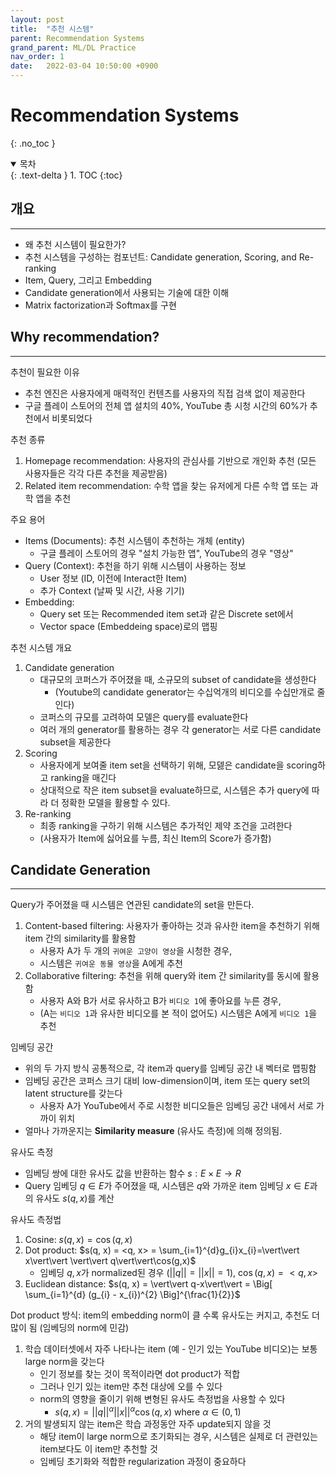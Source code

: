 ```yaml
---
layout: post
title:  "추천 시스템"
parent: Recommendation Systems
grand_parent: ML/DL Practice
nav_order: 1
date:   2022-03-04 10:50:00 +0900
---
```

# Recommendation Systems
{: .no_toc }

<details open markdown="block">
  <summary>
    목차
  </summary>
  {: .text-delta }
1. TOC
{:toc}
</details>

## 개요
---
* 왜 추천 시스템이 필요한가?
* 추천 시스템을 구성하는 컴포넌트: Candidate generation, Scoring, and Re-ranking
* Item, Query, 그리고 Embedding
* Candidate generation에서 사용되는 기술에 대한 이해
* Matrix factorization과 Softmax를 구현

## Why recommendation?
---
추천이 필요한 이유
- 추천 엔진은 사용자에게 매력적인 컨텐츠를 사용자의 직접 검색 없이 제공한다
- 구글 플레이 스토어의 전체 앱 설치의 40%, YouTube 총 시청 시간의 60%가 추천에서 비롯되었다

추천 종류
1. Homepage recommendation: 사용자의 관심사를 기반으로 개인화 추천 (모든 사용자들은 각각 다른 추천을 제공받음)
2. Related item recommendation: 수학 앱을 찾는 유저에게 다른 수학 앱 또는 과학 앱을 추천

주요 용어
- Items (Documents): 추천 시스템이 추천하는 개체 (entity)
    - 구글 플레이 스토어의 경우 "설치 가능한 앱", YouTube의 경우 "영상"
- Query (Context): 추천을 하기 위해 시스템이 사용하는 정보
    - User 정보 (ID, 이전에 Interact한 Item)
    - 추가 Context (날짜 및 시간, 사용 기기)
- Embedding: 
    - Query set 또는 Recommended item set과 같은 Discrete set에서 
    - Vector space (Embeddeing space)로의 맵핑

추천 시스템 개요
1. Candidate generation
    - 대규모의 코퍼스가 주어졌을 때, 소규모의 subset of candidate을 생성한다
        - (Youtube의 candidate generator는 수십억개의 비디오를 수십만개로 줄인다)
    - 코퍼스의 규모를 고려하여 모델은 query를 evaluate한다
    - 여러 개의 generator를 활용하는 경우 각 generator는 서로 다른 candidate subset을 제공한다
2. Scoring
    - 사용자에게 보여줄 item set을 선택하기 위해, 모덿은 candidate을 scoring하고 ranking을 매긴다
    - 상대적으로 작은 item subset을 evaluate하므로, 시스템은 추가 query에 따라 더 정확한 모델을 활용할 수 있다.
3. Re-ranking
    - 최종 ranking을 구하기 위해 시스템은 추가적인 제약 조건을 고려한다
    - (사용자가 Item에 싫어요를 누름, 최신 Item의 Score가 증가함)

## Candidate Generation
---
Query가 주어졌을 때 시스템은 연관된 candidate의 set을 만든다.
1. Content-based filtering: 사용자가 좋아하는 것과 유사한 item을 추천하기 위해 item 간의 similarity를 활용함
    - 사용자 A가 두 개의 `귀여운 고양이 영상`을 시청한 경우,
    - 시스템은 `귀여운 동물 영상`을 A에게 추천
2. Collaborative filtering: 추천을 위해 query와 item 간 similarity를 동시에 활용함
    - 사용자 A와 B가 서로 유사하고 B가 `비디오 1`에 좋아요를 누른 경우,
    - (A는 `비디오 1`과 유사한 비디오를 본 적이 없어도) 시스템은 A에게 `비디오 1`을 추천

임베딩 공간
- 위의 두 가지 방식 공통적으로, 각 item과 query를 임베딩 공간 내 벡터로 맵핑함
- 임베딩 공간은 코퍼스 크기 대비 low-dimension이며, item 또는 query set의 latent structure를 갖는다
    - 사용자 A가 YouTube에서 주로 시청한 비디오들은 임베딩 공간 내에서 서로 가까이 위치
- 얼마나 가까운지는 **Similarity measure** (유사도 측정)에 의해 정의됨.

유사도 측정
- 임베딩 쌍에 대한 유사도 값을 반환하는 함수 $s: E\times E\rightarrow R$
- Query 임베딩 $q\in E$가 주어졌을 때, 시스템은 $q$와 가까운 item 임베딩 $x\in E$과의 유사도 $s(q, x)$를 계산

유사도 측정법
1. Cosine: $s(q, x) = \cos(q, x)$
2. Dot product: $s(q, x) = <q, x> = \sum_{i=1}^{d}g_{i}x_{i}=\vert\vert x\vert\vert \vert\vert q\vert\vert\cos(g,x)$
    - 임베딩 $q, x$가 normalized된 경우 ($\vert\vert q\vert\vert = \vert\vert x\vert\vert = 1$), $\cos(q, x) = <q, x>$
3. Euclidean distance: $s(q, x) = \vert\vert q-x\vert\vert = \Big[ \sum_{i=1}^{d} (g_{i} - x_{i})^{2} \Big]^{\frac{1}{2}}$


Dot product 방식: item의 embedding norm이 클 수록 유사도는 커지고, 추천도 더 많이 됨 (임베딩의 norm에 민감)
1. 학습 데이터셋에서 자주 나타나는 item (예 - 인기 있는 YouTube 비디오)는 보통 large norm을 갖는다
    - 인기 정보를 찾는 것이 목적이라면 dot product가 적합
    - 그러나 인기 있는 item만 추천 대상에 오를 수 있다
    - norm의 영향을 줄이기 위해 변형된 유사도 측정법을 사용할 수 있다
        - $s(q, x)=\vert\vert q\vert\vert^{\alpha} \vert\vert x\vert\vert^{\alpha}\cos(q, x) \text{ where }\alpha\in(0, 1)$
2. 거의 발생되지 않는 item은 학습 과정동안 자주 update되지 않을 것
    - 해당 item이 large norm으로 초기화되는 경우, 시스템은 실제로 더 관련있는 item보다도 이 item만 추천할 것
    - 임베딩 초기화와 적합한 regularization 과정이 중요하다 

